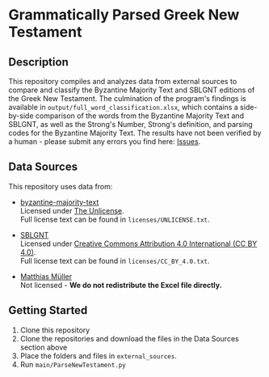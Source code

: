 

# Grammatically Parsed Greek New Testament

## Description

This repository compiles and analyzes data from external sources to compare and classify the Byzantine Majority Text and SBLGNT editions of the Greek New Testament. The culmination of the program's findings is available in `output/full_word_classification.xlsx`, which contains a side-by-side comparison of the words from the Byzantine Majority Text and SBLGNT, as well as the Strong's Number, Strong's definition, and parsing codes for the Byzantine Majority Text. The results have not been verified by a human - please submit any errors you find here: [Issues](https://github.com/TheGreatMarksman/new-testament-word-classification/issues).


## Data Sources

This repository uses data from:

- [byzantine-majority-text](https://github.com/byztxt/byzantine-majority-text)  
  Licensed under [The Unlicense](https://unlicense.org).  
  Full license text can be found in `licenses/UNLICENSE.txt`.

- [SBLGNT](https://github.com/LogosBible/SBLGNT)  
  Licensed under [Creative Commons Attribution 4.0 International (CC BY 4.0)](https://creativecommons.org/licenses/by/4.0/).  
  Full license text can be found in `licenses/CC_BY_4.0.txt`.

- [Matthias Müller](https://www.christthetruth.net/2013/07/15/strongs-goes-excel/)  
  Not licensed - **We do not redistribute the Excel file directly.** 


## Getting Started

1. Clone this repository
2. Clone the repositories and download the files in the Data Sources section above
3. Place the folders and files in  `external_sources`.  
4. Run `main/ParseNewTestament.py`
